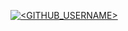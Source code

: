 [![<GITHUB_USERNAME>](https://circleci.com/gh/<atishay2305-hub>/<Atishay_Jain-GitHubApi567>.svg?style=svg)](https://app.circleci.com/pipelines/github/<atishay2305-hub>/<Atishay_Jain-GitHubApi567>?branch=main&filter=all)
